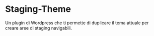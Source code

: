 # Staging-Theme
Un plugin di Wordpress che ti permette di duplicare il tema attuale per creare aree di staging navigabili.
